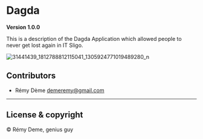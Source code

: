 # Dagda 

**Version 1.0.0** 

This is a description of the Dagda Application which allowed people to never get lost again in IT Sligo. 

![31441439_1812788812115041_1305924771019489280_n](https://user-images.githubusercontent.com/38355840/39408007-d47eeb34-4bcf-11e8-86d6-81df5699f32b.png)

## Contributors

- Rémy Dème <demeremy@gmail.com>

---

## License & copyright

© Rémy Deme, genius guy
